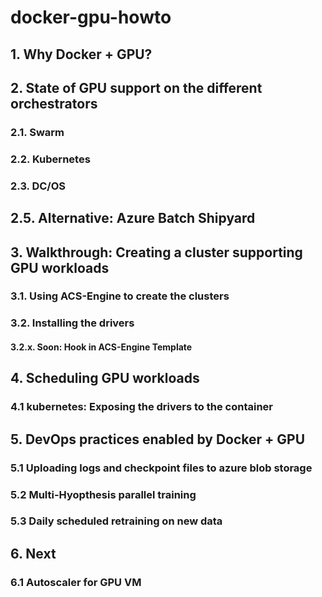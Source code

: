 # docker-gpu-howto

## 1. Why Docker + GPU?

## 2. State of GPU support on the different orchestrators 
### 2.1. Swarm 
### 2.2. Kubernetes  
### 2.3. DC/OS  
  
## 2.5. Alternative: Azure Batch Shipyard 

## 3. Walkthrough: Creating a cluster supporting GPU workloads
### 3.1. Using ACS-Engine to create the clusters
### 3.2. Installing the drivers
#### 3.2.x. Soon: Hook in ACS-Engine Template

## 4. Scheduling GPU workloads
### 4.1 kubernetes: Exposing the drivers to the container
  
## 5. DevOps practices enabled by Docker + GPU
### 5.1 Uploading logs and checkpoint files to azure blob storage
### 5.2 Multi-Hyopthesis parallel training
### 5.3 Daily scheduled retraining on new data

## 6. Next
### 6.1 Autoscaler for GPU VM

